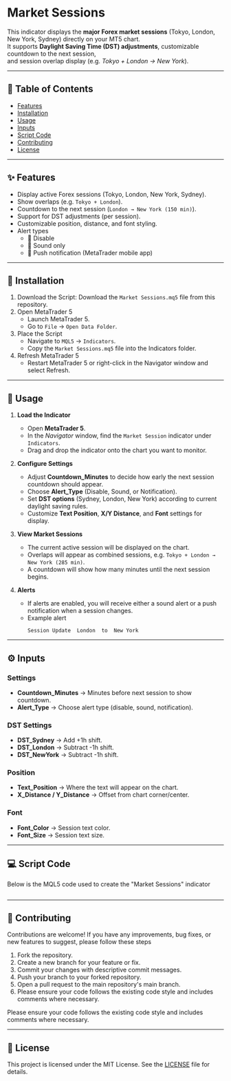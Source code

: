 # Market Sessions
This indicator displays the **major Forex market sessions** (Tokyo, London, New York, Sydney) directly on your MT5 chart.  
It supports **Daylight Saving Time (DST) adjustments**, customizable countdown to the next session,  
and session overlap display (e.g. *Tokyo + London → New York*).

---

## 📑 Table of Contents
- [Features](#-features)
- [Installation](#-installation)
- [Usage](#-usage)
- [Inputs](#-inputs)
- [Script Code](#-script-code)
- [Contributing](#-contributing)
- [License](#-license)

---

## ✨ Features
- Display active Forex sessions (Tokyo, London, New York, Sydney).
- Show overlaps (e.g. `Tokyo + London`).
- Countdown to the next session (`London → New York (150 min)`).
- Support for DST adjustments (per session).
- Customizable position, distance, and font styling.
- Alert types
  - 🔕 Disable
  - 🔔 Sound only
  - 📲 Push notification (MetaTrader mobile app)

---

## 🚀 Installation
1. Download the Script: Download the `Market Sessions.mq5` file from this repository.
2. Open MetaTrader 5
   - Launch MetaTrader 5.
   - Go to `File` -> `Open Data Folder`.
3. Place the Script
   - Navigate to `MQL5` -> `Indicators`.
   - Copy the `Market Sessions.mq5` file into the Indicators folder.
4. Refresh MetaTrader 5
   - Restart MetaTrader 5 or right-click in the Navigator window and select Refresh.

---

## 📖 Usage
1. **Load the Indicator**
   - Open **MetaTrader 5**.
   - In the *Navigator* window, find the `Market Session` indicator under `Indicators`.
   - Drag and drop the indicator onto the chart you want to monitor.

2. **Configure Settings**
   - Adjust **Countdown_Minutes** to decide how early the next session countdown should appear.
   - Choose **Alert_Type** (Disable, Sound, or Notification).
   - Set **DST options** (Sydney, London, New York) according to current daylight saving rules.
   - Customize **Text Position**, **X/Y Distance**, and **Font** settings for display.

3. **View Market Sessions**
   - The current active session will be displayed on the chart.
   - Overlaps will appear as combined sessions, e.g. `Tokyo + London → New York (285 min)`.
   - A countdown will show how many minutes until the next session begins.

4. **Alerts**
   - If alerts are enabled, you will receive either a sound alert or a push notification when a session changes.
   - Example alert
     ```
     Session Update  London  to  New York
     ```

---

## ⚙️ Inputs
### Settings
- **Countdown_Minutes** → Minutes before next session to show countdown.
- **Alert_Type** → Choose alert type (disable, sound, notification).

### DST Settings
- **DST_Sydney** → Add +1h shift.
- **DST_London** → Subtract -1h shift.
- **DST_NewYork** → Subtract -1h shift.

### Position
- **Text_Position** → Where the text will appear on the chart.
- **X_Distance / Y_Distance** → Offset from chart corner/center.

### Font
- **Font_Color** → Session text color.
- **Font_Size** → Session text size.

---

## 💻 Script Code
Below is the MQL5 code used to create the "Market Sessions" indicator
```mql5

```

---

## 🤝 Contributing
Contributions are welcome! If you have any improvements, bug fixes, or new features to suggest, please follow these steps

1. Fork the repository.
2. Create a new branch for your feature or fix.
3. Commit your changes with descriptive commit messages.
4. Push your branch to your forked repository.
4. Open a pull request to the main repository's main branch.
5. Please ensure your code follows the existing code style and includes comments where necessary.

Please ensure your code follows the existing code style and includes comments where necessary.

---

## 📜 License
This project is licensed under the MIT License. See the [LICENSE](LICENSE) file for details.
